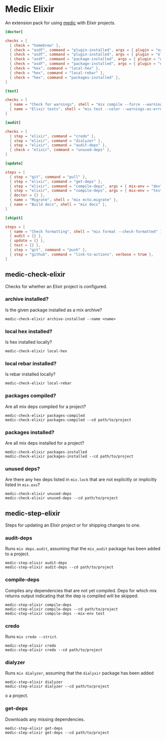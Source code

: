 # Medic Elixir

An extension pack for using [medic](https://github.com/synchronal/medic-rs)
with Elixir projects.

```toml
[doctor]

checks = [
  { check = "homebrew" },
  { check = "asdf", command = "plugin-installed", args = { plugin = "erlang" } },
  { check = "asdf", command = "plugin-installed", args = { plugin = "elixir" } },
  { check = "asdf", command = "package-installed", args = { plugin = "erlang" } },
  { check = "asdf", command = "package-installed", args = { plugin = "elixir" } },
  { check = "hex", command = "local-hex" },
  { check = "hex", command = "local-rebar" },
  { check = "hex", command = "packages-installed" },
]

[test]

checks = [
  { name = "Check for warnings", shell = "mix compile --force --warnings-as-errors" },
  { name = "Elixir tests", shell = "mix test --color --warnings-as-errors", verbose = true },
]

[audit]

checks = [
  { step = "elixir", command = "credo" },
  { step = "elixir", command = "dialyzer" },
  { step = "elixir", command = "audit-deps" },
  { check = "elixir", command = "unused-deps" },
]

[update]

steps = [
  { step = "git", command = "pull" },
  { step = "elixir", command = "get-deps" },
  { step = "elixir", command = "compile-deps", args = { mix-env = "dev" } },
  { step = "elixir", command = "compile-deps", args = { mix-env = "test" } },
  { doctor = {} },
  { name = "Migrate", shell = "mix ecto.migrate" },
  { name = "Build docs", shell = "mix docs" },
]

[shipit]

steps = [
  { name = "Check formatting", shell = "mix format --check-formatted" },
  { audit = {} },
  { update = {} },
  { test = {} },
  { step = "git", command = "push" },
  { step = "github", command = "link-to-actions", verbose = true },
]
```


## medic-check-elixir

Checks for whether an Elixir project is configured.

### archive installed?

Is the given package installed as a mix archive?

```shell
medic-check-elixir archive-installed --name <name>
```

### local hex installed?

Is hex installed locally?

```shell
medic-check-elixir local-hex
```

### local rebar installed?

Is rebar installed locally?

```shell
medic-check-elixir local-rebar
```

### packages compiled?

Are all mix deps compiled for a project?

```shell
medic-check-elixir packages-compiled
medic-check-elixir packages-compiled --cd path/to/project
```

### packages installed?

Are all mix deps installed for a project?

```shell
medic-check-elixir packages-installed
medic-check-elixir packages-installed --cd path/to/project
```

### unused deps?

Are there any hex deps listed in `mix.lock` that are not explicitly
or implicitly listed in `mix.exs`?

```shell
medic-check-elixir unused-deps
medic-check-elixir unused-deps --cd path/to/project
```


## medic-step-elixir

Steps for updating an Elixir project or for shipping changes to one.

### audit-deps

Runs `mix deps.audit`, assuming that the `mix_audit` package has been added
to a project.

```shell
medic-step-elixir audit-deps
medic-step-elixir audit-deps --cd path/to/project
```

### compile-deps

Compiles any dependencies that are not yet compiled. Deps for which mix
returns output indicating that the dep is compiled will be skipped.

```shell
medic-step-elixir compile-deps
medic-step-elixir compile-deps --cd path/to/project
medic-step-elixir compile-deps --mix-env test
```

### credo

Runs `mix credo --strict`.

```shell
medic-step-elixir credo
medic-step-elixir credo --cd path/to/project
```

### dialyzer

Runs `mix dialyzer`, assuming that the `dialyxir` package has been added

```shell
medic-step-elixir dialyzer
medic-step-elixir dialyzer --cd path/to/project
```
o a project.

### get-deps

Downloads any missing dependencies.

```shell
medic-step-elixir get-deps
medic-step-elixir get-deps --cd path/to/project
```
